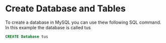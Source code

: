 
# Create Database and Tables

To create a database in MySQL you can use thew following SQL command.  In this example the database is called tus

```SQL
CREATE Database tus
```
